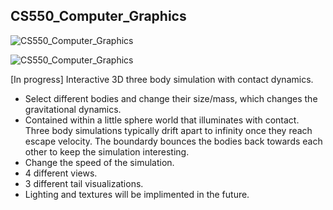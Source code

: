 ## CS550_Computer_Graphics

![CS550_Computer_Graphics](https://media.giphy.com/media/FCmKd4DzDIMDI9U2L7/giphy.gif)

![CS550_Computer_Graphics](https://media.giphy.com/media/zT788Y0RVJPRdJJKiK/giphy.gif)

[In progress] Interactive 3D three body simulation with contact dynamics.

- Select different bodies and change their size/mass, which changes the gravitational dynamics. 
- Contained within a little sphere world that illuminates with contact. Three body simulations typically drift apart to infinity once they reach escape velocity. The boundardy bounces the bodies back towards each other to keep the simulation interesting.
- Change the speed of the simulation.  
- 4 different views.
- 3 different tail visualizations.
- Lighting and textures will be implimented in the future.  
